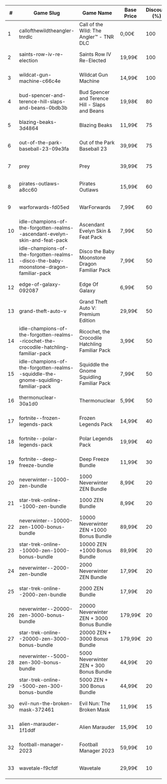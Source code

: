 |#|Game Slug|Game Name|Base Price|Discount (%)|Starts|Ends|
|---|---|---|---|---|---|---|
|1|callofthewildtheangler-tnrdlc|Call of the Wild: The Angler™ - TNR DLC|0,00€|100|2022-12-15 10h|2023-01-05 10h|
|2|saints-row-iv-re-election|Saints Row IV Re-Elected|19,99€|100|2022-12-08 16h|2022-12-15 16h|
|3|wildcat-gun-machine-c66c4e|Wildcat Gun Machine|14,99€|100|2022-12-08 16h|2022-12-15 16h|
|4|bud-spencer-and-terence-hill-slaps-and-beans-0bdb3b|Bud Spencer and Terence Hill - Slaps and Beans|19,98€|80|2022-12-16 04h|2023-01-01 04h|
|5|blazing-beaks-3d4864|Blazing Beaks|11,99€|75|2022-12-15 15h|2023-01-02 15h|
|6|out-of-the-park-baseball-23-09e3fa|Out of the Park Baseball 23|39,99€|75|2022-12-22 18h|2023-01-05 13h|
|7|prey|Prey|39,99€|75|2023-01-24 16h|2023-01-31 16h|
|8|pirates-outlaws-a8cc60|Pirates Outlaws|15,99€|60|2022-12-12 05h|2022-12-18 05h|
|9|warforwards-fd05ed|WarForwards|7,99€|60|2023-01-24 05h|2023-01-31 05h|
|10|idle-champions-of-the-forgotten-realms--ascendant-evelyn-skin-and-feat-pack|Ascendant Evelyn Skin & Feat Pack|7,99€|50|2023-01-13 20h|2023-01-20 20h|
|11|idle-champions-of-the-forgotten-realms--disco-the-baby-moonstone-dragon-familiar-pack|Disco the Baby Moonstone Dragon Familiar Pack|7,99€|50|2023-01-13 20h|2023-01-20 20h|
|12|edge-of-galaxy-092087|Edge Of Galaxy|6,99€|50|2023-01-10 05h|2023-01-17 05h|
|13|grand-theft-auto-v|Grand Theft Auto V: Premium Edition|29,99€|50|2022-12-14 16h|2023-01-05 16h|
|14|idle-champions-of-the-forgotten-realms--ricochet-the-crocodile-hatchling-familiar-pack|Ricochet, the Crocodile Hatchling Familiar Pack|3,99€|50|2023-01-13 20h|2023-01-20 20h|
|15|idle-champions-of-the-forgotten-realms--squiddle-the-gnome-squidling-familiar-pack|Squiddle the Gnome Squidling Familiar Pack|7,99€|50|2023-01-13 20h|2023-01-20 20h|
|16|thermonuclear-30a1d0|Thermonuclear|5,99€|50|2023-01-17 18h|2023-01-24 18h|
|17|fortnite--frozen-legends-pack|Frozen Legends Pack|14,99€|40|2022-12-21 00h|2023-01-10 00h|
|18|fortnite--polar-legends-pack|Polar Legends Pack|19,99€|40|2022-12-21 00h|2023-01-10 00h|
|19|fortnite--deep-freeze-bundle|Deep Freeze Bundle|11,99€|30|2022-12-21 00h|2023-01-10 00h|
|20|neverwinter--1000-zen-bundle|1000 Neverwinter ZEN Bundle|8,99€|20|2022-12-21 16h|2023-01-06 16h|
|21|star-trek-online--1000-zen-bundle|1000 ZEN Bundle|8,99€|20|2022-12-21 16h|2023-01-02 16h|
|22|neverwinter--10000-zen-1000-bonus-bundle|10000 Neverwinter ZEN +1000 Bonus Bundle|89,99€|20|2022-12-21 16h|2023-01-06 16h|
|23|star-trek-online--10000-zen-1000-bonus-bundle|10000 ZEN +1000 Bonus Bundle|89,99€|20|2022-12-21 16h|2023-01-02 16h|
|24|neverwinter--2000-zen-bundle|2000 Neverwinter ZEN Bundle|17,99€|20|2022-12-21 16h|2023-01-06 16h|
|25|star-trek-online--2000-zen-bundle|2000 ZEN Bundle|17,99€|20|2022-12-21 16h|2023-01-02 16h|
|26|neverwinter--20000-zen-3000-bonus-bundle|20000 Neverwinter ZEN + 3000 Bonus Bundle|179,99€|20|2022-12-21 16h|2023-01-06 16h|
|27|star-trek-online--20000-zen-3000-bonus-bundle|20000 ZEN + 3000 Bonus Bundle|179,99€|20|2022-12-21 16h|2023-01-02 16h|
|28|neverwinter--5000-zen-300-bonus-bundle|5000 Neverwinter ZEN + 300 Bonus Bundle|44,99€|20|2022-12-21 16h|2023-01-06 16h|
|29|star-trek-online--5000-zen-300-bonus-bundle|5000 ZEN + 300 Bonus Bundle|44,99€|20|2022-12-21 16h|2023-01-02 16h|
|30|evil-nun-the-broken-mask-372461|Evil Nun: The Broken Mask|11,99€|15|2022-12-09 18h|2022-12-16 18h|
|31|alien-marauder-1f1ddf|Alien Marauder|15,99€|10|2022-12-15 14h|2022-12-22 14h|
|32|football-manager-2023|Football Manager 2023|59,99€|10|2022-12-22 15h|2022-12-27 15h|
|33|wavetale-f9cfdf|Wavetale|29,99€|10|2022-12-12 16h|2022-12-19 16h|
